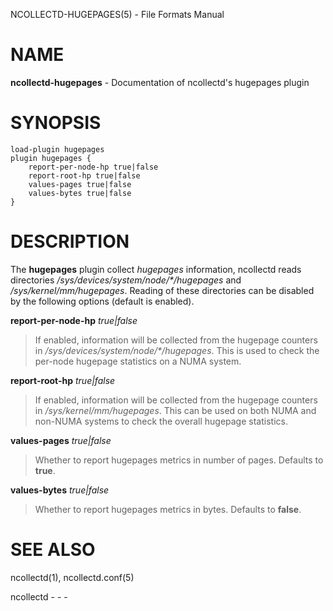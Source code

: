 NCOLLECTD-HUGEPAGES(5) - File Formats Manual

# NAME

**ncollectd-hugepages** - Documentation of ncollectd's hugepages plugin

# SYNOPSIS

	load-plugin hugepages
	plugin hugepages {
	    report-per-node-hp true|false
	    report-root-hp true|false
	    values-pages true|false
	    values-bytes true|false
	}

# DESCRIPTION

The **hugepages** plugin collect *hugepages* information, ncollectd
reads directories */sys/devices/system/node/\*/hugepages* and
*/sys/kernel/mm/hugepages*.
Reading of these directories can be disabled by the following
options (default is enabled).

**report-per-node-hp** *true|false*

> If enabled, information will be collected from the hugepage
> counters in */sys/devices/system/node/\*/hugepages*.
> This is used to check the per-node hugepage statistics on
> a NUMA system.

**report-root-hp** *true|false*

> If enabled, information will be collected from the hugepage
> counters in */sys/kernel/mm/hugepages*.
> This can be used on both NUMA and non-NUMA systems to check
> the overall hugepage statistics.

**values-pages** *true|false*

> Whether to report hugepages metrics in number of pages.
> Defaults to **true**.

**values-bytes** *true|false*

> Whether to report hugepages metrics in bytes.
> Defaults to **false**.

# SEE ALSO

ncollectd(1),
ncollectd.conf(5)

ncollectd - - -
